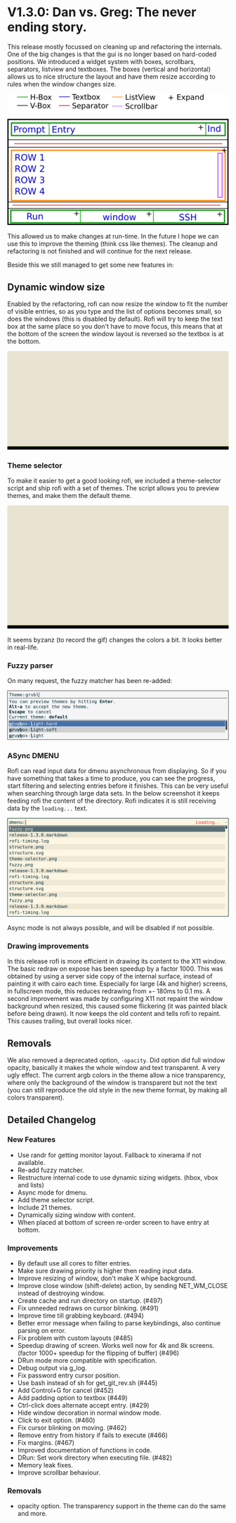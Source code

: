 # V1.3.0: Dan vs. Greg: The never ending story.

This release mostly focussed on cleaning up and refactoring the internals. One of the big changes is that the gui is no
longer based on hard-coded positions. We introduced a widget system with boxes, scrollbars, separators, listview and
textboxes.  The boxes (vertical and horizontal) allows us to nice structure the layout and have them resize according to
rules when the window changes size.

![structure](structure.png)

This allowed us to make changes at run-time. In the future I hope we can use this to improve the theming (think css like
themes).  The cleanup and refactoring is not finished and will continue for the next release.

Beside this we still managed to get some new features in:

## Dynamic window size

Enabled by the refactoring, rofi can now resize the window to fit the number of visible entries, so as you type and the
list of options becomes small, so does the windows (this is disabled by default). Rofi will try to keep the text box at
the same place so you don't have to move focus, this means that at the bottom of the screen the window layout is
reversed so the textbox is at the bottom.

![Resize action](resize.gif)

### Theme selector

To make it easier to get a good looking rofi, we included a theme-selector script and ship rofi with a set of themes.
The script allows you to preview themes, and make them the default theme.

![Theme Selector](theme-selector.gif)

It seems byzanz (to record the gif) changes the colors a bit. It looks better in real-life.

### Fuzzy parser

On many request, the fuzzy matcher has been re-added:

![fuzzy](fuzzy.png)

### ASync DMENU

Rofi can read input data for dmenu asynchronous from displaying. So if you have something that takes a time to produce,
you can see the progress, start filtering and selecting entries before it finishes.
This can be very useful when searching through large data sets.
In the below screenshot it keeps feeding rofi the content of the directory. Rofi indicates it is still receiving data by
the `loading...` text.

![async](dmenu-async.png)

Async mode is not always possible, and will be disabled if not possible.

### Drawing improvements

In this release rofi is more efficient in drawing its content to the X11 window. The basic redraw on expose has been
speedup by a factor 1000. This was obtained by using a server side copy of the internal surface, instead of painting it
with cairo each time. Especially for large (4k and higher) screens, in fullscreen mode, this reduces redrawing from +-
180ms to 0.1 ms. A second improvement was made by configuring X11  not repaint the window background when resized, this
caused some flickering (it was painted black before being drawn). It now keeps the old content and tells rofi to
repaint. This causes trailing, but overall looks nicer.

## Removals

We also removed a deprecated option, `-opacity`. Did option did full window opacity, basically it makes the whole window
and text transparent. A very ugly effect. The current argb colors in the theme allow a nice transparency, where only the
background of the window is transparent but not the text (you can still reproduce the old style in the new theme format,
by making all colors transparent).


## Detailed Changelog

### New Features

- Use randr for getting monitor layout. Fallback to xinerama if not available.
- Re-add fuzzy matcher.
- Restructure internal code to use dynamic sizing widgets. (hbox, vbox and lists)
- Async mode for dmenu.
- Add theme selector script.
- Include 21 themes.
- Dynamically sizing window with content.
- When placed at bottom of screen re-order screen to have entry at bottom.

### Improvements

- By default use all cores to filter entries.
- Make sure drawing priority is higher then reading input data.
- Improve resizing of window, don't make X whipe background.
- Improve close window (shift-delete) action, by sending NET_WM_CLOSE instead of destroying window.
- Create cache and run directory on startup. (#497)
- Fix unneeded redraws on cursor blinking. (#491)
- Improve time till grabbing keyboard. (#494)
- Better error message when failing to parse keybindings, also continue parsing on error.
- Fix problem with custom layouts (#485)
- Speedup drawing of screen. Works well now for 4k and 8k screens. (factor 1000+ speedup for the flipping of buffer)
  (#496)
- DRun mode more compatible with specification.
- Debug output via g_log.
- Fix password entry cursor position.
- Use bash instead of sh for get_git_rev.sh (#445)
- Add Control+G for cancel (#452)
- Add padding option to textbox (#449)
- Ctrl-click does alternate accept entry. (#429)
- Hide window decoration in normal window mode.
- Click to exit option. (#460)
- Fix cursor blinking on moving. (#462)
- Remove entry from history if fails to execute (#466)
- Fix margins. (#467)
- Improved documentation of functions in code.
- DRun: Set work directory when executing file. (#482)
- Memory leak fixes.
- Improve scrollbar behaviour.

### Removals

- opacity option. The transparency support in the theme can do the same and more.
